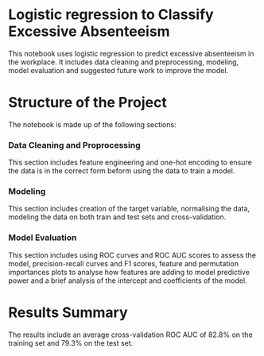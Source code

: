 # Logistic regression to Classify Excessive Absenteeism
This notebook uses logistic regression to predict excessive absenteeism in the workplace. It includes data cleaning and preprocessing, modeling, model evaluation and suggested future work to improve the model. 

# Structure of the Project
The notebook is made up of the following sections:

### Data Cleaning and Proprocessing
This section includes feature engineering and one-hot encoding to ensure the data is in the correct form beform using the data to train a model.

### Modeling
This section includes creation of the target variable, normalising the data, modeling the data on both train and test sets and cross-validation.

### Model Evaluation
This section includes using ROC curves and ROC AUC scores to assess the model, precision-recall curves and F1 scores, feature and permutation importances plots to analyse how features are adding to model predictive power and a brief analysis of the intercept and coefficients of the model.

# Results Summary
The results include an average cross-validation ROC AUC of 82.8% on the training set and 79.3% on the test set.

